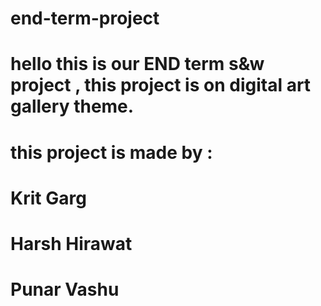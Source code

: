 # end-term-project  

# hello this is our END term s&w project , this project is on digital art gallery theme. 

# this project is made by :

# Krit Garg 
# Harsh Hirawat 
# Punar Vashu 